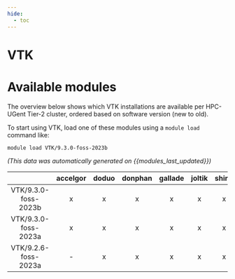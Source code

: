 ```yaml
---
hide:
  - toc
---
```


VTK
===

# Available modules


The overview below shows which VTK installations are available per HPC-UGent Tier-2 cluster, ordered based on software version (new to old).

To start using VTK, load one of these modules using a `module load` command like:

```shell
module load VTK/9.3.0-foss-2023b
```

*(This data was automatically generated on {{modules_last_updated}})*  

| |accelgor|doduo|donphan|gallade|joltik|shinx|
| :---: | :---: | :---: | :---: | :---: | :---: | :---: |
|VTK/9.3.0-foss-2023b|x|x|x|x|x|x|
|VTK/9.3.0-foss-2023a|x|x|x|x|x|x|
|VTK/9.2.6-foss-2023a|-|x|x|x|x|x|
